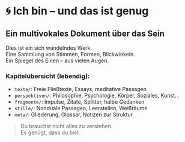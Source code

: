 # 🌀 Ich bin – und das ist genug  
## Ein multivokales Dokument über das Sein

Dies ist ein sich wandelndes Werk.  
Eine Sammlung von Stimmen, Formen, Blickwinkeln.  
Ein Spiegel des Einen – aus vielen Augen.

### Kapitelübersicht (lebendig):
- `texte/`: Freie Fließtexte, Essays, meditative Passagen
- `perspektiven/`: Philosophie, Psychologie, Körper, Soziales, Kunst...
- `fragmente/`: Impulse, Zitate, Splitter, halbe Gedanken
- `stille/`: Nonduale Passagen, Leerstellen, Weißräume
- `meta/`: Gliederung, Glossar, Notizen zur Struktur

> Du brauchst nicht alles zu verstehen.  
> Es genügt, dass du bist.
